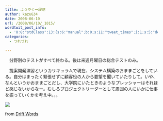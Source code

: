 ```yaml
---
title: ようやく一段落
author: kazu634
date: 2008-06-10
url: /2008/06/10/_1015/
wordtwit_post_info:
  - 'O:8:"stdClass":13:{s:6:"manual";b:0;s:11:"tweet_times";i:1;s:5:"delay";i:0;s:7:"enabled";i:1;s:10:"separation";s:2:"60";s:7:"version";s:3:"3.7";s:14:"tweet_template";b:0;s:6:"status";i:2;s:6:"result";a:0:{}s:13:"tweet_counter";i:2;s:13:"tweet_log_ids";a:1:{i:0;i:4063;}s:9:"hash_tags";a:0:{}s:8:"accounts";a:1:{i:0;s:7:"kazu634";}}'
categories:
  - つれづれ

---
```

<div class="section">
<p>
    　分野別のテストがすべて終わる。後は来週月曜日の総合テストのみ。
</p>
  
<p>
    　提案開発演習というカリキュラムで現在、システム構築のおままごとをしている。自分はまったく緊張せずに顧客役の人から要望を聞いていたりして。いや、なんというかおままごとだし、大学院にいたときのようなプレッシャーはそれほど感じないからなー。むしろプロジェクトリーダーとして周囲の人にいかに仕事を振っていくかを考え中。。。
</p>
  
<p>
<center>
</center>
</p>
  
<p>
<a href="http://flickr.com/photos/drift-words/76209176/" onclick="__gaTracker('send', 'event', 'outbound-article', 'http://flickr.com/photos/drift-words/76209176/', '');" title="Causes of delay"><img src="http://farm1.static.flickr.com/43/76209176_9e0c6f4bd1_m.jpg" /></a>
</p>
  
<p>
    from <a href="http://flickr.com/people/drift-words/" onclick="__gaTracker('send', 'event', 'outbound-article', 'http://flickr.com/people/drift-words/', 'Drift Words');">Drift Words</a>
</p></p>
</div>